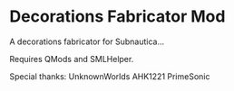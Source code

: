 # Decorations Fabricator Mod
A decorations fabricator for Subnautica...

Requires QMods and SMLHelper.

Special thanks:
UnknownWorlds
AHK1221
PrimeSonic
